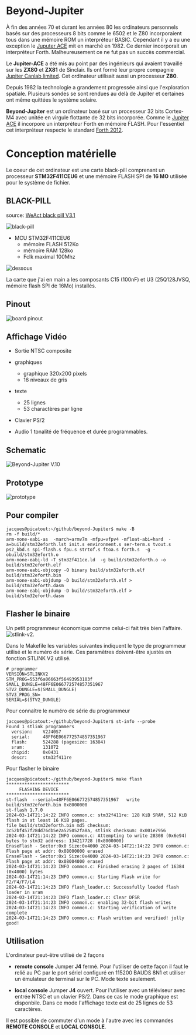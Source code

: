 # Beyond-Jupiter 

À fin des années 70 et durant les années 80 les ordinateurs personnels basés sur des processeurs 8 bits comme le 6502 et le Z80 incorporaient tous dans une mémoire ROM un interpréteur BASIC. Cependant il y a eu une exception le [Juputer ACE](https://en.wikipedia.org/wiki/Jupiter_Ace) mit en marché en 1982. Ce dernier incorporait un interpréteur Forth. Malheureusement ce ne fut pas un succès commercial.  

Le **Jupiter-ACE** a été mis au point par des ingénieurs qui avaient travaillé sur les **ZX80** et **ZX81** de Sinclair. Ils ont formé leur propre compagnie [Jupiter Canlab limited](https://en.wikipedia.org/wiki/Jupiter_Cantab). Cet ordinateur utilisait aussi un processeur **Z80**.

Depuis 1982 la technologie a grandement progressée ainsi que l'exploration spatiale. Plusieurs sondes se sont rendues au delà de Jupiter et certaines ont même quittées le système solaire. 

**Beyond-Jupiter** est un ordinateur basé sur un processeur 32 bits Cortex-M4 avec unitée en virgule flottante de 32 bits incorporée. Comme le [Jupiter ACE](https://en.wikipedia.org/wiki/Jupiter_Ace) il incorpore un interpréteur Forth en mémoire FLASH. Pour l'essentiel cet interpréteur respecte le standard [Forth 2012](https://forth-standard.org/).


# Conception matérielle

Le coeur de cet ordinateur est une carte black-pill comprenant un processeur **STM32F411CEU6** et une mémoire FLASH SPI de **16 MO** utilisée pour le système de fichier.

## BLACK-PILL 

source: [WeAct black pill V3.1](https://universal-solder.ca/product/stm32f411ceu6-black-pill-128m-flash/)

![black-pill](docs/black-pill-v3.1-pro-top.jpg)

* MCU  STM32F411CEU6
    * mémoire FLASH 512Ko
    * mémoire RAM 128ko 
    * Fclk maximal  100Mhz 

![dessous](docs/black-pill-v3.1-pro-bottom.jpg) 

La carte que j'ai en main a les composants C15 (100nF) et U3 (25Q128JVSQ, mémoire flash SPI de 16Mo) installés.

## Pinout

![board pinout](docs/blackpill-pro-v3.1-pinout.png)


## Affichage Vidéo 

* Sortie NTSC composite 
* graphiques  
    * graphique 320x200 pixels 
    * 16 niveaux de gris 
* texte 
    * 25 lignes 
    * 53 charactères par ligne

* Clavier PS/2

* Audio 1 tonalité de fréquence et durée programmables.

## Schematic 

![Beyond-Jupiter V.10](docs/schematic.png)

## Prototype 

![prototype](docs/prototype.jpg)

## Pour compiler 
```
jacques@picatout:~/github/beyond-Jupiter$ make -B
rm -f build/*
arm-none-eabi-as  -march=armv7m -mfpu=vfpv4 -mfloat-abi=hard  -a=build/stm32eforth.lst init.s environment.s ser-term.s tvout.s ps2_kbd.s spi-flash.s fpu.s strtof.s ftoa.s forth.s  -g -obuild/stm32eforth.o
arm-none-eabi-ld -T stm32f411ce.ld  -g build/stm32eforth.o -o build/stm32eforth.elf
arm-none-eabi-objcopy -O binary build/stm32eforth.elf build/stm32eforth.bin 
arm-none-eabi-objdump -D build/stm32eforth.elf > build/stm32eforth.dasm
arm-none-eabi-objdump -D build/stm32eforth.elf > build/stm32eforth.dasm
```

## Flasher le binaire 

Un petit programmeur économique comme celui-ci fait très bien l'affaire.
![stlink-v2](docs/stlink-v2.jpg).

Dans le Makefile les variables suivantes indiquent le type de programmeur utilisé et le numéro de série. Ces paramètres doivent-être ajustés en fonction STLINK V2 utilisé.


```
# programmer
VERSION=STLINKV2
STM_PROG=553f6a06663f56493953103f
SMALL_DUNGLE=48FF6E066772574857351967 
STV2_DUNGLE=$(SMALL_DUNGLE)
STV3_PROG_SN=
SERIAL=$(STV2_DUNGLE)
```

Pour connaître le numéro de série du programmeur
```
jacques@picatout:~/github/beyond-Jupiter$ st-info --probe
Found 1 stlink programmers
  version:    V2J40S7
  serial:     48FF6E066772574857351967
  flash:      524288 (pagesize: 16384)
  sram:       131072
  chipid:     0x0431
  descr:      stm32f411re
```

Pour flasher le binaire 
```
jacques@picatout:~/github/beyond-Jupiter$ make flash
************************
	 FLASHING DEVICE       
************************
st-flash  --serial=48FF6E066772574857351967   write build/stm32eforth.bin 0x8000000
st-flash 1.7.0
2024-03-14T21:14:22 INFO common.c: stm32f411re: 128 KiB SRAM, 512 KiB flash in at least 16 KiB pages.
file build/stm32eforth.bin md5 checksum: 3c52bf457f28dd76db5e2a525052fa8a, stlink checksum: 0x001e7956
2024-03-14T21:14:22 INFO common.c: Attempting to write 28308 (0x6e94) bytes to stm32 address: 134217728 (0x8000000)
EraseFlash - Sector:0x0 Size:0x4000 2024-03-14T21:14:22 INFO common.c: Flash page at addr: 0x08000000 erased
EraseFlash - Sector:0x1 Size:0x4000 2024-03-14T21:14:23 INFO common.c: Flash page at addr: 0x08004000 erased
2024-03-14T21:14:23 INFO common.c: Finished erasing 2 pages of 16384 (0x4000) bytes
2024-03-14T21:14:23 INFO common.c: Starting Flash write for F2/F4/F7/L4
2024-03-14T21:14:23 INFO flash_loader.c: Successfully loaded flash loader in sram
2024-03-14T21:14:23 INFO flash_loader.c: Clear DFSR
2024-03-14T21:14:23 INFO common.c: enabling 32-bit flash writes
2024-03-14T21:14:23 INFO common.c: Starting verification of write complete
2024-03-14T21:14:23 INFO common.c: Flash written and verified! jolly good!
```

## Utilisation 

L'ordinateur peut-être utilisé de 2 façons 

* **remote console**  Jumper **J4** fermé. Pour l'utiliser de cette façon il faut le relié au PC par le port sériel configuré en 115200 BAUDS 8N1 et utiliser un émulateur de terminal sur le PC. Mode texte seulement.

* **local console** Jumper **J4** ouvert. Pour l'utiliser avec un téléviseur avec entrée NTSC et un clavier PS/2. Dans ce cas le mode graphique est disponbile. Dans ce mode l'affichage texte est de 25 lignes de 53 caractères. 

Il est possible de commuter d'un mode à l'autre avec les commandes **REMOTE CONSOLE** et **LOCAL CONSOLE**. 

